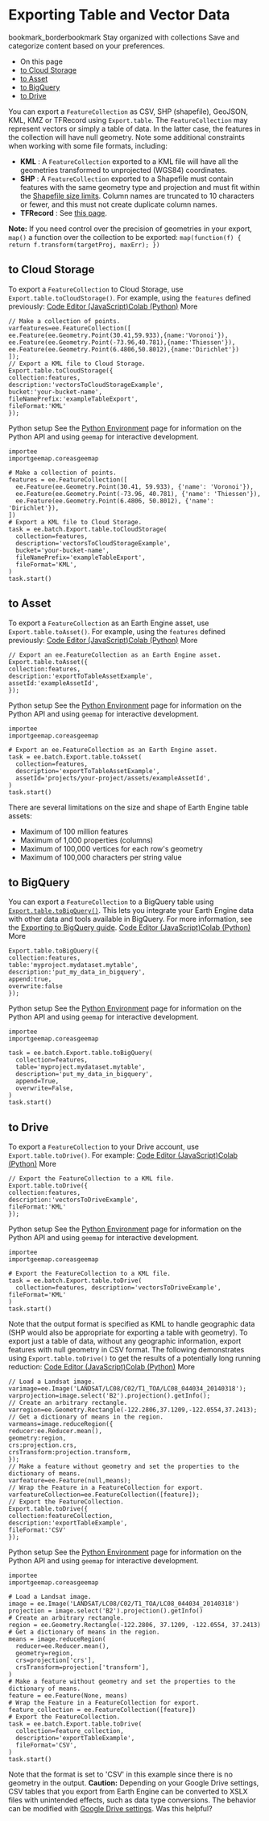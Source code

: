  
#  Exporting Table and Vector Data
bookmark_borderbookmark Stay organized with collections  Save and categorize content based on your preferences.
  * On this page
  * [to Cloud Storage](https://developers.google.com/earth-engine/guides/exporting_tables#to_cloud_storage)
  * [to Asset](https://developers.google.com/earth-engine/guides/exporting_tables#to_asset)
  * [to BigQuery](https://developers.google.com/earth-engine/guides/exporting_tables#to_bigquery)
  * [to Drive](https://developers.google.com/earth-engine/guides/exporting_tables#to_drive)


You can export a `FeatureCollection` as CSV, SHP (shapefile), GeoJSON, KML, KMZ or TFRecord using `Export.table`. The `FeatureCollection` may represent vectors or simply a table of data. In the latter case, the features in the collection will have null geometry.
Note some additional constraints when working with some file formats, including:
  * **KML** : A `FeatureCollection` exported to a KML file will have all the geometries transformed to unprojected (WGS84) coordinates.
  * **SHP** : A `FeatureCollection` exported to a Shapefile must contain features with the same geometry type and projection and must fit within the [Shapefile size limits](https://support.esri.com/en/technical-article/000010813). Column names are truncated to 10 characters or fewer, and this must not create duplicate column names.
  * **TFRecord** : See [this page](https://developers.google.com/earth-engine/guides/tfrecord#exporting-tables).

**Note:** If you need control over the precision of geometries in your export, `map()` a function over the collection to be exported: `map(function(f) { return f.transform(targetProj, maxErr); })`
## to Cloud Storage
To export a `FeatureCollection` to Cloud Storage, use `Export.table.toCloudStorage()`. For example, using the `features` defined previously:
[Code Editor (JavaScript)](https://developers.google.com/earth-engine/guides/exporting_tables#code-editor-javascript-sample)[Colab (Python)](https://developers.google.com/earth-engine/guides/exporting_tables#colab-python-sample) More
```
// Make a collection of points.
varfeatures=ee.FeatureCollection([
ee.Feature(ee.Geometry.Point(30.41,59.933),{name:'Voronoi'}),
ee.Feature(ee.Geometry.Point(-73.96,40.781),{name:'Thiessen'}),
ee.Feature(ee.Geometry.Point(6.4806,50.8012),{name:'Dirichlet'})
]);
// Export a KML file to Cloud Storage.
Export.table.toCloudStorage({
collection:features,
description:'vectorsToCloudStorageExample',
bucket:'your-bucket-name',
fileNamePrefix:'exampleTableExport',
fileFormat:'KML'
});
```
Python setup
See the [ Python Environment](https://developers.google.com/earth-engine/guides/python_install) page for information on the Python API and using `geemap` for interactive development.
```
importee
importgeemap.coreasgeemap
```
```
# Make a collection of points.
features = ee.FeatureCollection([
  ee.Feature(ee.Geometry.Point(30.41, 59.933), {'name': 'Voronoi'}),
  ee.Feature(ee.Geometry.Point(-73.96, 40.781), {'name': 'Thiessen'}),
  ee.Feature(ee.Geometry.Point(6.4806, 50.8012), {'name': 'Dirichlet'}),
])
# Export a KML file to Cloud Storage.
task = ee.batch.Export.table.toCloudStorage(
  collection=features,
  description='vectorsToCloudStorageExample',
  bucket='your-bucket-name',
  fileNamePrefix='exampleTableExport',
  fileFormat='KML',
)
task.start()
```

## to Asset
To export a `FeatureCollection` as an Earth Engine asset, use `Export.table.toAsset()`. For example, using the `features` defined previously:
[Code Editor (JavaScript)](https://developers.google.com/earth-engine/guides/exporting_tables#code-editor-javascript-sample)[Colab (Python)](https://developers.google.com/earth-engine/guides/exporting_tables#colab-python-sample) More
```
// Export an ee.FeatureCollection as an Earth Engine asset.
Export.table.toAsset({
collection:features,
description:'exportToTableAssetExample',
assetId:'exampleAssetId',
});
```
Python setup
See the [ Python Environment](https://developers.google.com/earth-engine/guides/python_install) page for information on the Python API and using `geemap` for interactive development.
```
importee
importgeemap.coreasgeemap
```
```
# Export an ee.FeatureCollection as an Earth Engine asset.
task = ee.batch.Export.table.toAsset(
  collection=features,
  description='exportToTableAssetExample',
  assetId='projects/your-project/assets/exampleAssetId',
)
task.start()
```

There are several limitations on the size and shape of Earth Engine table assets:
  * Maximum of 100 million features
  * Maximum of 1,000 properties (columns)
  * Maximum of 100,000 vertices for each row's geometry
  * Maximum of 100,000 characters per string value


## to BigQuery
You can export a `FeatureCollection` to a BigQuery table using [`Export.table.toBigQuery()`](https://developers.google.com/earth-engine/apidocs/export-table-tobigquery). This lets you integrate your Earth Engine data with other data and tools available in BigQuery. For more information, see the [Exporting to BigQuery guide](https://developers.google.com/earth-engine/guides/exporting_to_bigquery).
[Code Editor (JavaScript)](https://developers.google.com/earth-engine/guides/exporting_tables#code-editor-javascript-sample)[Colab (Python)](https://developers.google.com/earth-engine/guides/exporting_tables#colab-python-sample) More
```
Export.table.toBigQuery({
collection:features,
table:'myproject.mydataset.mytable',
description:'put_my_data_in_bigquery',
append:true,
overwrite:false
});
```
Python setup
See the [ Python Environment](https://developers.google.com/earth-engine/guides/python_install) page for information on the Python API and using `geemap` for interactive development.
```
importee
importgeemap.coreasgeemap
```
```
task = ee.batch.Export.table.toBigQuery(
  collection=features,
  table='myproject.mydataset.mytable',
  description='put_my_data_in_bigquery',
  append=True,
  overwrite=False,
)
task.start()
```

## to Drive
To export a `FeatureCollection` to your Drive account, use `Export.table.toDrive()`. For example:
[Code Editor (JavaScript)](https://developers.google.com/earth-engine/guides/exporting_tables#code-editor-javascript-sample)[Colab (Python)](https://developers.google.com/earth-engine/guides/exporting_tables#colab-python-sample) More
```
// Export the FeatureCollection to a KML file.
Export.table.toDrive({
collection:features,
description:'vectorsToDriveExample',
fileFormat:'KML'
});
```
Python setup
See the [ Python Environment](https://developers.google.com/earth-engine/guides/python_install) page for information on the Python API and using `geemap` for interactive development.
```
importee
importgeemap.coreasgeemap
```
```
# Export the FeatureCollection to a KML file.
task = ee.batch.Export.table.toDrive(
  collection=features, description='vectorsToDriveExample', fileFormat='KML'
)
task.start()
```

Note that the output format is specified as KML to handle geographic data (SHP would also be appropriate for exporting a table with geometry). To export just a table of data, without any geographic information, export features with null geometry in CSV format. The following demonstrates using `Export.table.toDrive()` to get the results of a potentially long running reduction:
[Code Editor (JavaScript)](https://developers.google.com/earth-engine/guides/exporting_tables#code-editor-javascript-sample)[Colab (Python)](https://developers.google.com/earth-engine/guides/exporting_tables#colab-python-sample) More
```
// Load a Landsat image.
varimage=ee.Image('LANDSAT/LC08/C02/T1_TOA/LC08_044034_20140318');
varprojection=image.select('B2').projection().getInfo();
// Create an arbitrary rectangle.
varregion=ee.Geometry.Rectangle(-122.2806,37.1209,-122.0554,37.2413);
// Get a dictionary of means in the region.
varmeans=image.reduceRegion({
reducer:ee.Reducer.mean(),
geometry:region,
crs:projection.crs,
crsTransform:projection.transform,
});
// Make a feature without geometry and set the properties to the dictionary of means.
varfeature=ee.Feature(null,means);
// Wrap the Feature in a FeatureCollection for export.
varfeatureCollection=ee.FeatureCollection([feature]);
// Export the FeatureCollection.
Export.table.toDrive({
collection:featureCollection,
description:'exportTableExample',
fileFormat:'CSV'
});
```
Python setup
See the [ Python Environment](https://developers.google.com/earth-engine/guides/python_install) page for information on the Python API and using `geemap` for interactive development.
```
importee
importgeemap.coreasgeemap
```
```
# Load a Landsat image.
image = ee.Image('LANDSAT/LC08/C02/T1_TOA/LC08_044034_20140318')
projection = image.select('B2').projection().getInfo()
# Create an arbitrary rectangle.
region = ee.Geometry.Rectangle(-122.2806, 37.1209, -122.0554, 37.2413)
# Get a dictionary of means in the region.
means = image.reduceRegion(
  reducer=ee.Reducer.mean(),
  geometry=region,
  crs=projection['crs'],
  crsTransform=projection['transform'],
)
# Make a feature without geometry and set the properties to the dictionary of means.
feature = ee.Feature(None, means)
# Wrap the Feature in a FeatureCollection for export.
feature_collection = ee.FeatureCollection([feature])
# Export the FeatureCollection.
task = ee.batch.Export.table.toDrive(
  collection=feature_collection,
  description='exportTableExample',
  fileFormat='CSV',
)
task.start()
```

Note that the format is set to 'CSV' in this example since there is no geometry in the output.
**Caution:** Depending on your Google Drive settings, CSV tables that you export from Earth Engine can be converted to XSLX files with unintended effects, such as data type conversions. The behavior can be modified with [Google Drive settings](https://developers.google.com/earth-engine/faq#tables_exported_to_drive_as_csv_format_are_converted_to_xslx_format).
Was this helpful?

